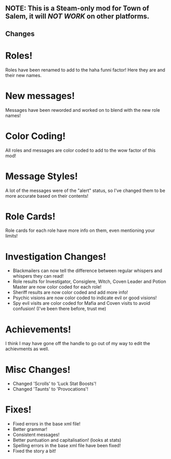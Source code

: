 ## NOTE: This is a Steam-only mod for Town of Salem, it will *NOT WORK* on other platforms.

## Changes

# Roles!
Roles have been renamed to add to the haha funni factor! Here they are and their new names.

# New messages!
Messages have been reworded and worked on to blend with the new role names!

# Color Coding!
All roles and messages are color coded to add to the wow factor of this mod!

# Message Styles!
A lot of the messages were of the "alert" status, so I've changed them to be more accurate based on their contents!

# Role Cards!
Role cards for each role have more info on them, even mentioning your limits!

# Investigation Changes!
- Blackmailers can now tell the difference between regular whispers and whispers they can read!
- Role results for Investigator, Consiglere, Witch, Coven Leader and Potion Master are now color coded for each role!
- Sheriff results are now color coded and add more info!
- Psychic visions are now color coded to indicate evil or good visions!
- Spy evil visits are color coded for Mafia and Coven visits to avoid confusion! (I've been there before, trust me)

# Achievements!
I think I may have gone off the handle to go out of my way to edit the achievments as well.

# Misc Changes!
- Changed 'Scrolls' to 'Luck Stat Boosts'!
- Changed 'Taunts' to 'Provocations'!

# Fixes!
- Fixed errors in the base xml file!
- Better grammar!
- Consistent messages!
- Better puntuation and capitalisation! (looks at stats)
- Spelling errors in the base xml file have been fixed!
- Fixed the story a bit!
